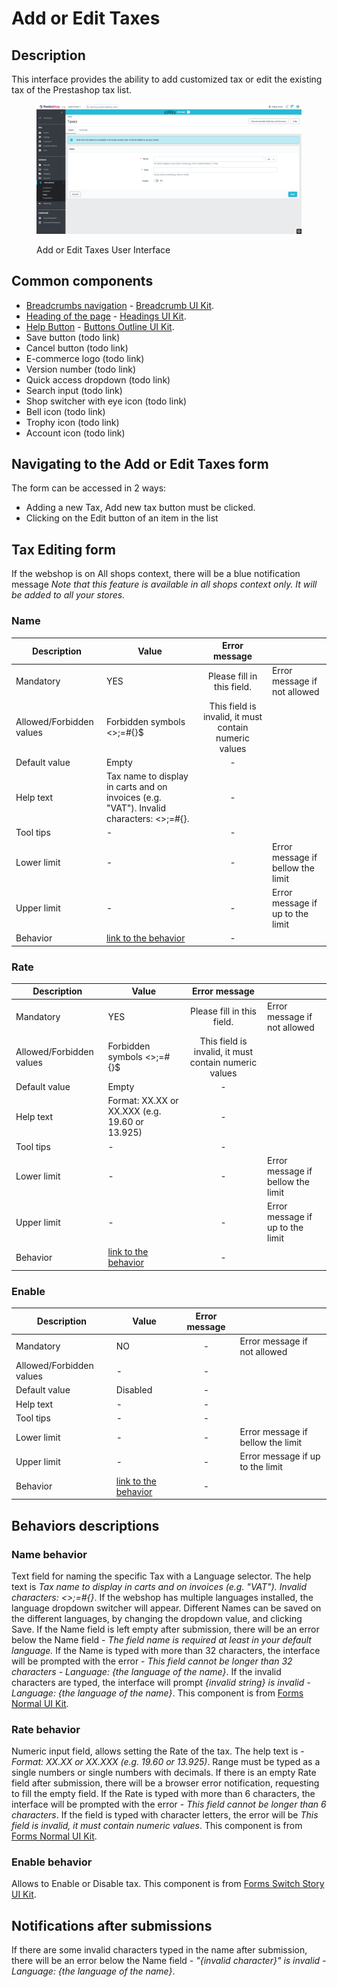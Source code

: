 # Add or Edit Taxes

## Description

This interface provides the ability to add customized tax or edit the existing tax of the Prestashop tax list.

<figure><img src="../../../../../../.gitbook/assets/image (5) (1) (1).png" alt="Add or Edit Taxes UI"><figcaption><p>Add or Edit Taxes User Interface</p></figcaption></figure>

## Common components <a href="#common-components" id="common-components"></a>

* [Breadcrumbs navigation](broken-reference) - [Breadcrumb UI Kit](https://build.prestashop.com/prestashop-ui-kit/?path=/story/breadcrumb--breadcrumb).
* [Heading of the page](broken-reference) - [Headings UI Kit](https://build.prestashop.com/prestashop-ui-kit/?path=/story/headings--headings).
* [Help Button](broken-reference) - [Buttons Outline UI Kit](https://build.prestashop.com/prestashop-ui-kit/?path=/story/buttons--outline).
* Save button (todo link)
* Cancel button (todo link)
* E-commerce logo (todo link)
* Version number (todo link)
* Quick access dropdown (todo link)
* Search input (todo link)
* Shop switcher with eye icon (todo link)
* Bell icon (todo link)
* Trophy icon (todo link)
* Account icon (todo link)

## Navigating to the Add or Edit Taxes form

The form can be accessed in 2 ways:

* Adding a new Tax, Add new tax button must be clicked.
* Clicking on the Edit button of an item in the list

## Tax Editing form

If the webshop is on All shops context, there will be a blue notification message _Note that this feature is available in all shops context only. It will be added to all your stores._

### **Name**&#x20;

<table><thead><tr><th>Description</th><th>Value</th><th align="center">Error message</th><th data-hidden></th></tr></thead><tbody><tr><td>Mandatory</td><td>YES</td><td align="center">Please fill in this field.</td><td>Error message if not allowed</td></tr><tr><td>Allowed/Forbidden values</td><td>Forbidden symbols &#x3C;>;=#{}$</td><td align="center">This field is invalid, it must contain numeric values</td><td></td></tr><tr><td>Default value</td><td>Empty</td><td align="center">-</td><td></td></tr><tr><td>Help text</td><td>Tax name to display in carts and on invoices (e.g. "VAT"). Invalid characters: &#x3C;>;=#{}.</td><td align="center">-</td><td></td></tr><tr><td>Tool tips</td><td>-</td><td align="center">-</td><td></td></tr><tr><td>Lower limit</td><td>-</td><td align="center">-</td><td>Error message if bellow the limit</td></tr><tr><td>Upper limit</td><td>-</td><td align="center">-</td><td>Error message if up to the limit</td></tr><tr><td>Behavior</td><td><a href="add-or-edit-taxes.md#name-behavior">link to the behavior</a></td><td align="center">-</td><td></td></tr></tbody></table>

### **Rate**

<table><thead><tr><th>Description</th><th>Value</th><th align="center">Error message</th><th data-hidden></th></tr></thead><tbody><tr><td>Mandatory</td><td>YES</td><td align="center">Please fill in this field.</td><td>Error message if not allowed</td></tr><tr><td>Allowed/Forbidden values</td><td>Forbidden symbols &#x3C;>;=#{}$</td><td align="center">This field is invalid, it must contain numeric values</td><td></td></tr><tr><td>Default value</td><td>Empty</td><td align="center">-</td><td></td></tr><tr><td>Help text</td><td>Format: XX.XX or XX.XXX (e.g. 19.60 or 13.925)</td><td align="center">-</td><td></td></tr><tr><td>Tool tips</td><td>-</td><td align="center">-</td><td></td></tr><tr><td>Lower limit</td><td>-</td><td align="center">-</td><td>Error message if bellow the limit</td></tr><tr><td>Upper limit</td><td>-</td><td align="center">-</td><td>Error message if up to the limit</td></tr><tr><td>Behavior</td><td><a href="add-or-edit-taxes.md#rate-behavior">link to the behavior</a></td><td align="center">-</td><td></td></tr></tbody></table>

### Enable

<table><thead><tr><th>Description</th><th>Value</th><th align="center">Error message</th><th data-hidden></th></tr></thead><tbody><tr><td>Mandatory</td><td>NO</td><td align="center">-</td><td>Error message if not allowed</td></tr><tr><td>Allowed/Forbidden values</td><td>-</td><td align="center">-</td><td></td></tr><tr><td>Default value</td><td>Disabled</td><td align="center">-</td><td></td></tr><tr><td>Help text</td><td>-</td><td align="center">-</td><td></td></tr><tr><td>Tool tips</td><td>-</td><td align="center">-</td><td></td></tr><tr><td>Lower limit</td><td>-</td><td align="center">-</td><td>Error message if bellow the limit</td></tr><tr><td>Upper limit</td><td>-</td><td align="center">-</td><td>Error message if up to the limit</td></tr><tr><td>Behavior</td><td><a href="add-or-edit-taxes.md#rate-behavior-1">link to the behavior</a></td><td align="center">-</td><td> </td></tr></tbody></table>

## Behaviors descriptions

### Name behavior

Text field for naming the specific Tax with a Language selector. The help text is _Tax name to display in carts and on invoices (e.g. "VAT"). Invalid characters: <>;=#{}_. If the webshop has multiple languages installed, the language dropdown switcher will appear. Different Names can be saved on the different languages, by changing the dropdown value, and clicking Save. If the Name field is left empty after submission, there will be an error below the Name field - _The field name is required at least in your default language._ If the Name is typed with more than 32 characters, the interface will be prompted with the error - _This field cannot be longer than 32 characters - Language: {the language of the name}_. If the invalid characters are typed, the interface will prompt _{invalid string} is invalid - Language: {the language of the name}_. This component is from [Forms Normal UI Kit](https://build.prestashop-project.org/prestashop-ui-kit/?path=/story/forms--normal).

### Rate behavior

Numeric input field, allows setting the Rate of the tax. The help text is - _Format: XX.XX or XX.XXX (e.g. 19.60 or 13.925)_. Range must be typed as a single numbers or single numbers with decimals. If there is an empty Rate field after submission, there will be a browser error notification, requesting to fill the empty field. If the Rate is typed with more than 6 characters, the interface will be prompted with the error - _This field cannot be longer than 6 characters_. If the field is typed with character letters, the error will be _This field is invalid, it must contain numeric values_. This component is from [Forms Normal UI Kit](https://build.prestashop-project.org/prestashop-ui-kit/?path=/story/forms--normal).

### Enable behavior

Allows to Enable or Disable tax. This component is from [Forms Switch Story UI Kit](https://build.prestashop-project.org/prestashop-ui-kit/?path=/story/forms--switch-story).

## Notifications after submissions

If there are some invalid characters typed in the name after submission, there will be an error below the Name field - _"{invalid character}" is invalid - Language: {the language of the name}_.
